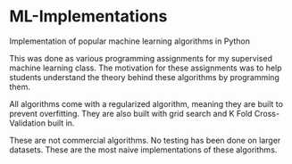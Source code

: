 # ML-Implementations
Implementation of popular machine learning algorithms in Python

This was done as various programming assignments for my supervised machine learning class. The motivation for these assignments was to help students understand the theory behind these algorithms by programming them.

All algorithms come with a regularized algorithm, meaning they are built to prevent overfitting. They are also built with grid search and K Fold Cross-Validation built in.

These are not commercial algorithms. No testing has been done on larger datasets. These are the most naive implementations of these algorithms.
